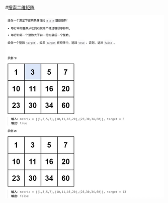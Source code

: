 #[搜索二维矩阵](https://leetcode.cn/problems/search-a-2d-matrix/)

<img src="./question.jpg" alt="搜索二维矩阵"/>
